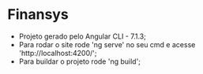 # Finansys
- Projeto gerado pelo Angular CLI - 7.1.3;
- Para rodar o site rode 'ng serve' no seu cmd e acesse 'http://localhost:4200/';
- Para buildar o projeto rode 'ng build';
